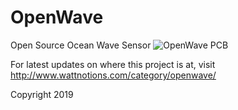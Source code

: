 # OpenWave
Open Source Ocean Wave Sensor
![OpenWave PCB](http://www.wattnotions.com/wp-content/uploads/2019/12/3d12.png)


For latest updates on where this project is at, visit http://www.wattnotions.com/category/openwave/


Copyright 2019
